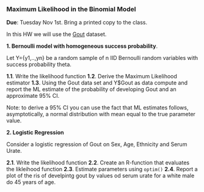 ### Maximum Likelihood in the Binomial Model


**Due**: Tuesday Nov 1st. Bring a printed copy to the class.



In this HW we will use the [Gout](https://github.com/gdlc/EPI853B/blob/master/gout.txt) dataset.

**1. Bernoulli model with homogeneous success probability**.

Let Y={y1,..,yn} be a random sample of n IID Bernoulli random variables with success probability theta.

**1.1**. Write the likelihood function
**1.2**. Derive the Maximum Likelihood estimator
**1.3**. Using the Gout data set and Y$Gout as data compute and report the ML estimate of the probability of developing Gout and an approximate 
95% CI.

Note: to derive a 95% CI you can use the fact that ML estimates follows, asymptotically, a normal distribution with mean equal to the true parameter
value. 

**2. Logistic Regression**

Consider a logistic regression of Gout on Sex, Age, Ethnicity and Serum Urate.
   
**2.1**. Write the likelihood function
**2.2**. Create an R-function that evaluates the likleihood function
**2.3**. Estimate parameters using `optim()`
**2.4**. Report a plot of the ris of develpintg gout by values od serum urate for a white male do 45 years of age.


